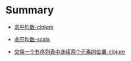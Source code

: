 # Summary

* [求平均数-clojure](code/clj/average.clj)
* [求平均数-scala](code/scala/NumberUtils.scala)


* [交换一个有序列表中连续两个元素的位置-clojure](code/clj/swapItemInVector.clj)